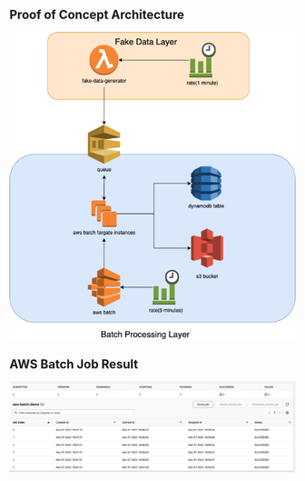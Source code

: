 
## Proof of Concept Architecture

![Workflow](.github/aws-batch.png)

## AWS Batch Job Result

![AWS Batch Succeded](.github/batch.png)